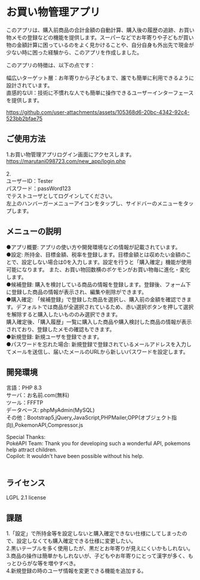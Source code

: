# お買い物管理アプリ

このアプリは、購入前商品の合計金額の自動計算、購入後の履歴の追跡、お買い物メモの登録などの機能を提供します。スーパーなどでお年寄りや子どもが買い物の金額計算に困っているのをよく見かけることや、自分自身も外出先で現金が少ない時に困った経験から、このアプリを作成しました。<br>

このアプリの特徴は、以下の点です：<br>

幅広いターゲット層：お年寄りから子どもまで、誰でも簡単に利用できるように設計されています。<br>
直感的なUI：技術に不慣れな人でも簡単に操作できるユーザーインターフェースを提供します。<br>

https://github.com/user-attachments/assets/105368d6-20bc-4342-92c4-523bb2bfae75



## ご使用方法
1.お買い物管理アプリログイン画面にアクセスします。<br>
https://marutani098723.com/new_app/login.php<br><br>
2.<br>ユーザーID：Tester<br>パスワード：passWord123 <br>でテストユーザとしてログインしてください。<br>
左上のハンバーガーメニューアイコンをタップし、サイドバーのメニューをタップします。<br>

## メニューの説明
●アプリ概要: アプリの使い方や開発環境などの情報が記載されています。<br>
●設定: 所持金、目標金額、税率を登録します。目標金額とは収めたい金額のことで、設定しない場合は0を入力します。設定を行うと「購入確定」機能が使用可能になります。
また、お買い物回数横のポケモンがお買い物毎に進化・変化します。<br>
●候補登録: 購入を検討している商品の情報を登録します。登録後、フォーム下に登録した商品の情報が表示され、編集や削除ができます。<br>
●購入確定: 「候補登録」で登録した商品を選択し、購入前の金額を確認できます。デフォルトでは商品が全選択されているため、赤い選択ボタンを押して選択を解除すると購入したいもののみ選択できます。<br>
購入確定後、「購入履歴」一覧に購入した商品や購入検討した商品の情報が表示されており、登録したメモの確認もできます。<br>
●新規登録: 新規ユーザを登録できます。<br>
●パスワードを忘れた場合: 新規登録で登録されているメールアドレスを入力してメールを送信し、届いたメールのURLから新しいパスワードを設定します。<br>

## 開発環境
言語：PHP 8.3<br>
サーバ：お名前.com(無料)<br>
ツール：FFFTP<br>
データベース: phpMyAdmin(MySQL)<br>
その他：Bootstrap5,jQuery,JavaScript,PHPMailer,OPP(オブジェクト指向),PokemonAPI,Compressor.js<br>

Special Thanks:<br>
PokéAPI Team: Thank you for developing such a wonderful API, pokemons help attract children.<br>
Copilot: It wouldn't have been possible without his help.<br><br>
## ライセンス
LGPL 2.1 license<br>

## 課題
1.「設定」で所持金等を設定しないと購入確定できない仕様にしてしまったので、設定しなくても購入確定できる仕様に変更したい。<br>
2.黒いテーブルを多く使用したが、黒だとお年寄りが見えにくいかもしれない。<br>
3.商品の操作は簡単かもしれないが、子どもやお年寄りにとって漢字が多く、もっとひらがな等を増やすべき。<br>
4.新規登録の時のユーザ情報を変更できる機能を追加する。<br>
